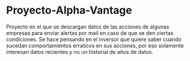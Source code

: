 # Proyecto-Alpha-Vantage

Proyecto en el que se descargan datos de las acciones de algunas empresas para enviar alertas por mail en caso de que se den ciertas condiciones.
Se hace pensando en el inversor que quiere saber cuando sucedan comportamientos erraticos en sus acciones, por eso solamente interesan datos recientes y no un historial de años de datos. 
